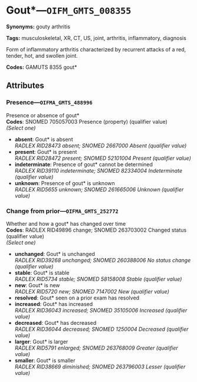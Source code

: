 # Gout*—`OIFM_GMTS_008355`

**Synonyms:** gouty arthritis

**Tags:** musculoskeletal, XR, CT, US, joint, arthritis, inflammatory, diagnosis

Form of inflammatory arthritis characterized by recurrent attacks of a red, tender, hot, and swollen joint.

**Codes:** GAMUTS 8355 gout*

## Attributes

### Presence—`OIFMA_GMTS_488996`

Presence or absence of gout*  
**Codes**: SNOMED 705057003 Presence (property) (qualifier value)  
*(Select one)*

- **absent**: Gout* is absent  
_RADLEX RID28473 absent; SNOMED 2667000 Absent (qualifier value)_
- **present**: Gout* is present  
_RADLEX RID28472 present; SNOMED 52101004 Present (qualifier value)_
- **indeterminate**: Presence of gout* cannot be determined  
_RADLEX RID39110 indeterminate; SNOMED 82334004 Indeterminate (qualifier value)_
- **unknown**: Presence of gout* is unknown  
_RADLEX RID5655 unknown; SNOMED 261665006 Unknown (qualifier value)_

### Change from prior—`OIFMA_GMTS_252772`

Whether and how a gout* has changed over time  
**Codes**: RADLEX RID49896 change; SNOMED 263703002 Changed status (qualifier value)  
*(Select one)*

- **unchanged**: Gout* is unchanged  
_RADLEX RID39268 unchanged; SNOMED 260388006 No status change (qualifier value)_
- **stable**: Gout* is stable  
_RADLEX RID5734 stable; SNOMED 58158008 Stable (qualifier value)_
- **new**: Gout* is new  
_RADLEX RID5720 new; SNOMED 7147002 New (qualifier value)_
- **resolved**: Gout* seen on a prior exam has resolved  
- **increased**: Gout* has increased  
_RADLEX RID36043 increased; SNOMED 35105006 Increased (qualifier value)_
- **decreased**: Gout* has decreased  
_RADLEX RID36044 decreased; SNOMED 1250004 Decreased (qualifier value)_
- **larger**: Gout* is larger  
_RADLEX RID5791 enlarged; SNOMED 263768009 Greater (qualifier value)_
- **smaller**: Gout* is smaller  
_RADLEX RID38669 diminished; SNOMED 263796003 Lesser (qualifier value)_